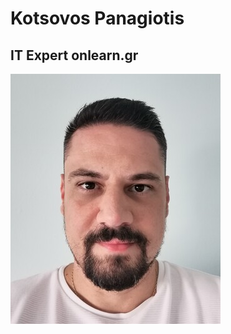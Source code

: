 # Kotsovos Panagiotis
## IT Expert onlearn.gr
![Alt Text](https://github.com/pankotsovos/cv/blob/main/pan_kots.jpg)
